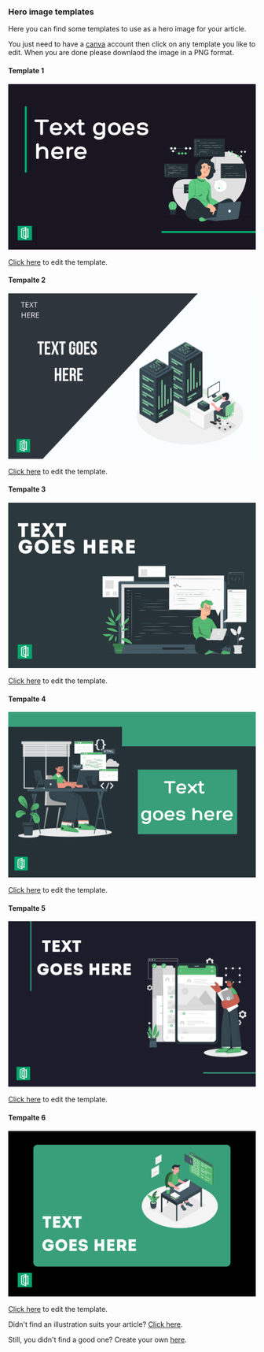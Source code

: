 ### Hero image templates
Here you can find some templates to use as a hero image for your article.

You just need to have a [canva](https://www.canva.com/) account then click on any template you like to edit. When you are done please downlaod the image in a PNG format.

#### Template 1

![Template 1](https://github.com/ahmadmardeni1/Canva/blob/main/Template%201.png)

[Click here](https://www.canva.com/design/DAEZxNJY7ro/cSBuYOb2VJqbbzBH4bSsdA/view?utm_content=DAEZxNJY7ro&utm_campaign=designshare&utm_medium=link&utm_source=sharebutton&mode=preview) to edit the template.

#### Tempalte 2

![Template 2](https://github.com/ahmadmardeni1/Canva/blob/main/Template_2.png)

[Click here](https://www.canva.com/design/DAEZxTw0cjg/amyUyXjukHFvf98w7wxXCw/view?utm_content=DAEZxTw0cjg&utm_campaign=designshare&utm_medium=link&utm_source=sharebutton&mode=preview) to edit the template.


#### Tempalte 3

![Template 5](https://github.com/ahmadmardeni1/Canva/blob/main/Template%205.png)

[Click here](https://www.canva.com/design/DAEZxUCNCPo/_S4BRub9hWrN--jvFIbNzw/view?utm_content=DAEZxUCNCPo&utm_campaign=designshare&utm_medium=link&utm_source=sharebutton&mode=preview) to edit the template.

#### Tempalte 4

![Template 4](https://github.com/ahmadmardeni1/Canva/blob/main/Template_4.png)

[Click here](https://www.canva.com/design/DAEZxWoam4g/IdMccgGRnwbfEgkeEApGCw/view?utm_content=DAEZxWoam4g&utm_campaign=designshare&utm_medium=link&utm_source=sharebutton&mode=preview) to edit the template.


#### Tempalte 5

![Template 3](https://github.com/ahmadmardeni1/Canva/blob/main/Template%203.png)

[Click here](https://www.canva.com/design/DAEZxcpCC1c/BMx_CKPBK7Uj5s7sRSImLg/view?utm_content=DAEZxcpCC1c&utm_campaign=designshare&utm_medium=link&utm_source=sharebutton&mode=preview) to edit the template.

#### Tempalte 6

![Template 6](https://github.com/ahmadmardeni1/Canva/blob/main/Template%206.png)

[Click here](https://www.canva.com/design/DAEZxTOf0CU/7QuCDbS0sqEfB3dx9HKRdg/view?utm_content=DAEZxTOf0CU&utm_campaign=designshare&utm_medium=link&utm_source=sharebutton&mode=preview) to edit the template.

Didn't find an illustration suits your article? [Click here](https://www.dropbox.com/sh/n77qu7u4lnsdl3p/AADBdAfi7UyyvCn4_L5SrcSya?dl=0).

Still, you didn't find a good one? Create your own [here](https://storyset.com/).
